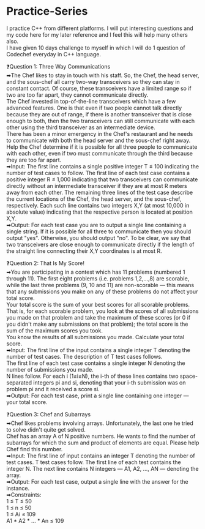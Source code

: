 # Practice-Series
I practice C++ from different platforms. I will put interesting questions and my code here for my later reference and I feel this will help many others also.\
I have given 10 days challenge to myself in which I will do 1 question of Codechef everyday in C++ language.

❓Question 1: Three Way Communications \
➡The Chef likes to stay in touch with his staff. So, the Chef, the head server, and the sous-chef all carry two-way transceivers so they can stay in constant contact. Of course, these transceivers have a limited range so if two are too far apart, they cannot communicate directly.\
The Chef invested in top-of-the-line transceivers which have a few advanced features. One is that even if two people cannot talk directly because they are out of range, if there is another transceiver that is close enough to both, then the two transceivers can still communicate with each other using the third transceiver as an intermediate device.\
There has been a minor emergency in the Chef's restaurant and he needs to communicate with both the head server and the sous-chef right away. Help the Chef determine if it is possible for all three people to communicate with each other, even if two must communicate through the third because they are too far apart.\
➡Input: The first line contains a single positive integer T ≤ 100 indicating the number of test cases to follow. The first line of each test case contains a positive integer R ≤ 1,000 indicating that two transceivers can communicate directly without an intermediate transceiver if they are at most R meters away from each other. The remaining three lines of the test case describe the current locations of the Chef, the head server, and the sous-chef, respectively. Each such line contains two integers X,Y (at most 10,000 in absolute value) indicating that the respective person is located at position X,Y. \
➡Output: For each test case you are to output a single line containing a single string. If it is possible for all three to communicate then you should output "yes". Otherwise, you should output "no". To be clear, we say that two transceivers are close enough to communicate directly if the length of the straight line connecting their X,Y coordinates is at most R.

❓Question 2: That Is My Score!\
➡You are participating in a contest which has 11 problems (numbered 1 through 11). The first eight problems (i.e. problems 1,2,…,8) are scorable, while the last three problems (9, 10 and 11) are non-scorable ― this means that any submissions you make on any of these problems do not affect your total score.\
Your total score is the sum of your best scores for all scorable problems. That is, for each scorable problem, you look at the scores of all submissions you made on that problem and take the maximum of these scores (or 0 if you didn't make any submissions on that problem); the total score is the sum of the maximum scores you took.\
You know the results of all submissions you made. Calculate your total score.\
➡Input: The first line of the input contains a single integer T denoting the number of test cases. The description of T test cases follows.\
The first line of each test case contains a single integer N denoting the number of submissions you made.\
N lines follow. For each i (1≤i≤N), the i-th of these lines contains two space-separated integers pi and si, denoting that your i-th submission was on problem pi and it received a score si.\
➡Output: For each test case, print a single line containing one integer ― your total score.

❓Question 3: Chef and Subarrays\
➡Chef likes problems involving arrays. Unfortunately, the last one he tried to solve didn't quite get solved.\
Chef has an array A of N positive numbers. He wants to find the number of subarrays for which the sum and product of elements are equal.
Please help Chef find this number.\
➡Input: The first line of input contains an integer T denoting the number of test cases. T test cases follow. The first line of each test contains the integer N. The next line contains N integers — A1, A2, ..., AN — denoting the array.\
➡Output: For each test case, output a single line with the answer for the instance.\
➡Constraints: \
1 ≤ T ≤ 50 \
1 ≤ n ≤ 50 \
1 ≤ Ai ≤ 109 \
A1 * A2 * ... * An ≤ 109
